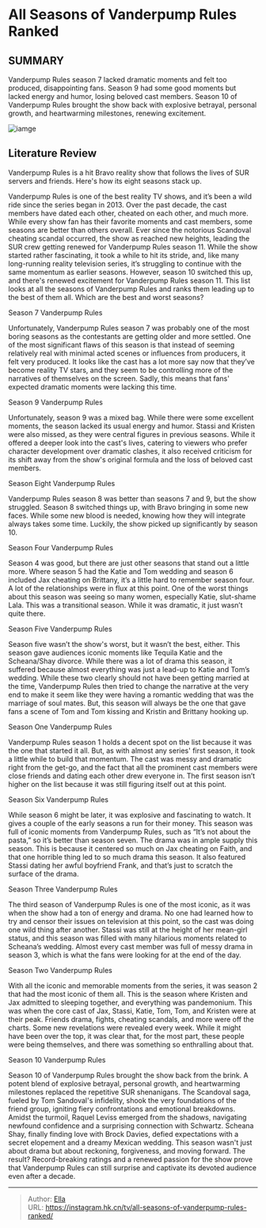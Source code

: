 # All Seasons of Vanderpump Rules Ranked


## SUMMARY 


 Vanderpump Rules season 7 lacked dramatic moments and felt too produced, disappointing fans. 
 Season 9 had some good moments but lacked energy and humor, losing beloved cast members. 
 Season 10 of Vanderpump Rules brought the show back with explosive betrayal, personal growth, and heartwarming milestones, renewing excitement. 

![iamge](https://static1.srcdn.com/wordpress/wp-content/uploads/2020/01/1710x900-travel-feature-8.jpg)

## Literature Review
Vanderpump Rules is a hit Bravo reality show that follows the lives of SUR servers and friends. Here&#39;s how its eight seasons stack up.




Vanderpump Rules is one of the best reality TV shows, and it’s been a wild ride since the series began in 2013. Over the past decade, the cast members have dated each other, cheated on each other, and much more. While every show fan has their favorite moments and cast members, some seasons are better than others overall. Ever since the notorious Scandoval cheating scandal occurred, the show as reached new heights, leading the SUR crew getting renewed for Vanderpump Rules season 11.
While the show started rather fascinating, it took a while to hit its stride, and, like many long-running reality television series, it’s struggling to continue with the same momentum as earlier seasons. However, season 10 switched this up, and there&#39;s renewed excitement for Vanderpump Rules season 11. This list looks at all the seasons of Vanderpump Rules and ranks them leading up to the best of them all. Which are the best and worst seasons?









 








 Season 7 
Vanderpump Rules
        

Unfortunately, Vanderpump Rules season 7 was probably one of the most boring seasons as the contestants are getting older and more settled. One of the most significant flaws of this season is that instead of seeming relatively real with minimal acted scenes or influences from producers, it felt very produced. It looks like the cast has a lot more say now that they’ve become reality TV stars, and they seem to be controlling more of the narratives of themselves on the screen. Sadly, this means that fans&#39; expected dramatic moments were lacking this time.





 Season 9 
Vanderpump Rules


 







Unfortunately, season 9 was a mixed bag. While there were some excellent moments, the season lacked its usual energy and humor. Stassi and Kristen were also missed, as they were central figures in previous seasons. While it offered a deeper look into the cast&#39;s lives, catering to viewers who prefer character development over dramatic clashes, it also received criticism for its shift away from the show&#39;s original formula and the loss of beloved cast members.





 Season Eight 
Vanderpump Rules
        

Vanderpump Rules season 8 was better than seasons 7 and 9, but the show struggled. Season 8 switched things up, with Bravo bringing in some new faces. While some new blood is needed, knowing how they will integrate always takes some time. Luckily, the show picked up significantly by season 10.





 Season Four 
Vanderpump Rules
        

Season 4 was good, but there are just other seasons that stand out a little more. Where season 5 had the Katie and Tom wedding and season 6 included Jax cheating on Brittany, it’s a little hard to remember season four. A lot of the relationships were in flux at this point. One of the worst things about this season was seeing so many women, especially Katie, slut-shame Lala. This was a transitional season. While it was dramatic, it just wasn’t quite there.





 Season Five 
Vanderpump Rules
        

Season five wasn’t the show&#39;s worst, but it wasn’t the best, either. This season gave audiences iconic moments like Tequila Katie and the Scheana/Shay divorce. While there was a lot of drama this season, it suffered because almost everything was just a lead-up to Katie and Tom’s wedding.
While these two clearly should not have been getting married at the time, Vanderpump Rules then tried to change the narrative at the very end to make it seem like they were having a romantic wedding that was the marriage of soul mates. But, this season will always be the one that gave fans a scene of Tom and Tom kissing and Kristin and Brittany hooking up.





 Season One 
Vanderpump Rules


 







Vanderpump Rules season 1 holds a decent spot on the list because it was the one that started it all. But, as with almost any series&#39; first season, it took a little while to build that momentum. The cast was messy and dramatic right from the get-go, and the fact that all the prominent cast members were close friends and dating each other drew everyone in. The first season isn’t higher on the list because it was still figuring itself out at this point.





 Season Six 
Vanderpump Rules
        

While season 6 might be later, it was explosive and fascinating to watch. It gives a couple of the early seasons a run for their money. This season was full of iconic moments from Vanderpump Rules, such as “It’s not about the pasta,” so it’s better than season seven. The drama was in ample supply this season. This is because it centered so much on Jax cheating on Faith, and that one horrible thing led to so much drama this season. It also featured Stassi dating her awful boyfriend Frank, and that’s just to scratch the surface of the drama.





 Season Three 
Vanderpump Rules
        

The third season of Vanderpump Rules is one of the most iconic, as it was when the show had a ton of energy and drama. No one had learned how to try and censor their issues on television at this point, so the cast was doing one wild thing after another. Stassi was still at the height of her mean-girl status, and this season was filled with many hilarious moments related to Scheana’s wedding. Almost every cast member was full of messy drama in season 3, which is what the fans were looking for at the end of the day.





 Season Two 
Vanderpump Rules
        

With all the iconic and memorable moments from the series, it was season 2 that had the most iconic of them all. This is the season where Kristen and Jax admitted to sleeping together, and everything was pandemonium. This was when the core cast of Jax, Stassi, Katie, Tom, Tom, and Kristen were at their peak. Friends drama, fights, cheating scandals, and more were off the charts. Some new revelations were revealed every week. While it might have been over the top, it was clear that, for the most part, these people were being themselves, and there was something so enthralling about that.





 Season 10 
Vanderpump Rules


 







Season 10 of Vanderpump Rules brought the show back from the brink. A potent blend of explosive betrayal, personal growth, and heartwarming milestones replaced the repetitive SUR shenanigans. The Scandoval saga, fueled by Tom Sandoval&#39;s infidelity, shook the very foundations of the friend group, igniting fiery confrontations and emotional breakdowns. Amidst the turmoil, Raquel Leviss emerged from the shadows, navigating newfound confidence and a surprising connection with Schwartz.
Scheana Shay, finally finding love with Brock Davies, defied expectations with a secret elopement and a dreamy Mexican wedding. This season wasn&#39;t just about drama but about reckoning, forgiveness, and moving forward. The result? Record-breaking ratings and a renewed passion for the show prove that Vanderpump Rules can still surprise and captivate its devoted audience even after a decade.

---

> Author: [Ella](https://instagram.hk.cn/)  
> URL: https://instagram.hk.cn/tv/all-seasons-of-vanderpump-rules-ranked/  

